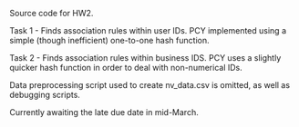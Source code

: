 Source code for HW2.

Task 1 - Finds association rules within user IDs. PCY implemented using a simple (though inefficient) one-to-one hash function.

Task 2 - Finds association rules within business IDS. PCY uses a slightly quicker hash function in order to deal with non-numerical IDs.

Data preprocessing script used to create nv_data.csv is omitted, as well as debugging scripts.

Currently awaiting the late due date in mid-March.
